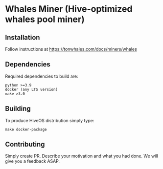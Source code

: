 # Whales Miner (Hive-optimized whales pool miner)
## Installation
Follow instructions at https://tonwhales.com/docs/miners/whales

## Dependencies
Required dependencies to build are:
```
python >=3.9
docker (any LTS version)
make >3.0
```

## Building
To produce HiveOS distribution simply type:
```
make docker-package
```

## Contributing
Simply create PR. Describe your motivation and what you had done. We will give you a feedback ASAP.
